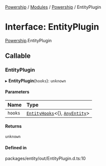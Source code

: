 [Powership](../README.md) / [Modules](../modules.md) / [Powership](../modules/Powership.md) / EntityPlugin

# Interface: EntityPlugin

[Powership](../modules/Powership.md).EntityPlugin

## Callable

### EntityPlugin

▸ **EntityPlugin**(`hooks`): `unknown`

#### Parameters

| Name | Type |
| :------ | :------ |
| `hooks` | [`EntityHooks`](../modules/Powership.md#entityhooks)<{}, [`AnyEntity`](../modules/Powership.md#anyentity)\> |

#### Returns

`unknown`

#### Defined in

packages/entity/out/EntityPlugin.d.ts:10
